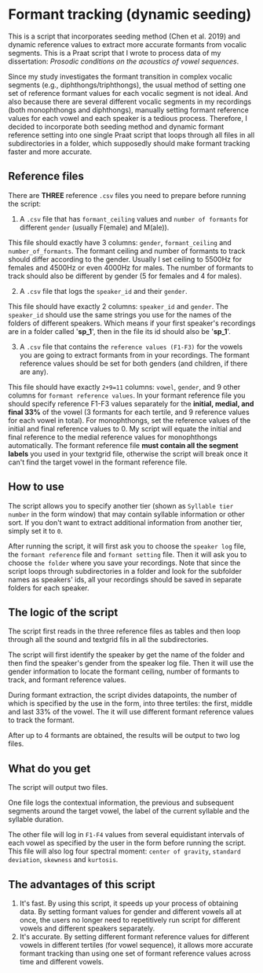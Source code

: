 # Formant tracking (dynamic seeding)

  This is a script that incorporates seeding method (Chen et al. 2019) and dynamic reference values to extract more accurate formants from vocalic segments. This is a Praat script that I wrote to process data of my dissertation: *Prosodic conditions on the acoustics of vowel sequences*.

  Since my study investigates the formant transition in complex vocalic segments (e.g., diphthongs/triphthongs), the usual method of setting one set of reference formant values for each vocalic segment is not ideal. And also because there are several different vocalic segments in my recordings (both monophthongs and diphthongs), manually setting formant reference values for each vowel and each speaker is a tedious process. Therefore, I decided to incorporate both seeding method and dynamic formant reference setting into one single Praat script that loops through all files in all subdirectories in a folder, which supposedly should make formant tracking faster and more accurate.

## Reference files

  There are **THREE** reference `.csv` files you need to prepare before running the script:

  1. A `.csv` file that has `formant_ceiling` values and `number of formants` for different `gender` (usually F(emale) and M(ale)).

  This file should exactly have 3 columns: `gender`, `formant_ceiling` and `number_of_formants`. The formant ceiling and number of formants to track should differ according to the gender. Usually I set ceiling to 5500Hz for females and 4500Hz or even 4000Hz for males. The number of formants to track should also be different by gender (5 for females and 4 for males).

  2. A `.csv` file that logs the `speaker_id` and their `gender`.

  This file should have exactly 2 columns: `speaker_id` and `gender`. The `speaker_id` should use the same strings you use for the names of the folders of different speakers. Which means if your first speaker's recordings are in a folder called '**sp_1**', then in the file its id should also be '**sp_1**'.

  3. A `.csv` file that contains the `reference values (F1-F3)` for the vowels you are going to extract formants from in your recordings. The formant reference values should be set for both genders (and children, if there are any).

  This file should have exactly `2+9=11` columns: `vowel`, `gender`, and 9 other columns for `formant reference values`. In your formant reference file you should specify reference F1-F3 values separately for the **initial, medial, and final 33%** of the vowel (3 formants for each tertile, and 9 reference values for each vowel in total). For monophthongs, set the reference values of the initial and final reference values to 0. My script will equate the initial and final reference  to the medial reference values for monophthongs automatically. The formant reference file **must contain all the segment labels** you used in your textgrid file, otherwise the script will break once it can't find the target vowel in the formant reference file.

## How to use

The script allows you to specify another tier (shown as `Syllable tier number` in the form window) that may contain syllable information or other sort. If you don't want to extract additional information from another tier, simply set it to `0`.

After running the script, it will first ask you to choose the `speaker log` file, the `formant reference` file and `formant setting` file. Then it will ask you to choose `the folder` where you save your recordings. Note that since the script loops through subdirectories in a folder and look for the subfolder names as speakers' ids, all your recordings should be saved in separate folders for each speaker.

## The logic of the script

The script first reads in the three reference files as tables and then loop through all the sound and textgrid fils in all the subdirectories.

The script will first identify the speaker by get the name of the folder and then find the speaker's gender from the speaker log file. Then it will use the gender information to locate the formant ceiling, number of formants to track, and formant reference values.

During formant extraction, the script divides datapoints, the number of which is specified by the use in the form, into three tertiles: the first, middle and last 33% of the vowel. The it will use different formant reference values to track the formant.

After up to 4 formants are obtained, the results will be output to two log files.

## What do you get

The script will output two files.

One file logs the contextual information, the previous and subsequent segments around the target vowel, the label of the current syllable and the syllable duration.

The other file will log in `F1-F4` values from several equidistant intervals of each vowel as specified by the user in the form before running the script. This file will also log four spectral moment: `center of gravity`, `standard deviation`, `skewness` and `kurtosis`.

## The advantages of this script

1. It's fast. By using this script, it speeds up your process of obtaining data. By setting formant values for gender and different vowels all at once, the users no longer need to repetitively run script for different vowels and different speakers separately.
2. It's accurate. By setting different formant reference values for different vowels in different tertiles (for vowel sequence), it allows more accurate formant tracking than using one set of formant reference values across time and different vowels.
